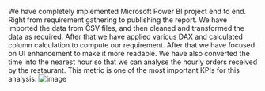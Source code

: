 We have  completely implemented Microsoft Power BI project end to end. Right from requirement gathering to publishing the report. We have imported the data from  CSV files, and then cleaned and transformed the data as required. After that we have applied various DAX and calculated column calculation to compute our requirement. After that we have focused on UI enhancement to make it more readable. We have also converted the time into the nearest hour so that we can analyse the hourly orders received by the restaurant. This metric is one of the most important KPIs for this analysis.
![image](https://github.com/user-attachments/assets/adc3f968-e673-4f04-9aa2-9c587baa01cb)
